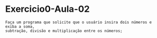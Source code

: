 # Exercicio0-Aula-02

    Faça um programa que solicite que o usuário insira dois números e exiba a soma,
    subtração, divisão e multiplicação entre os números;
